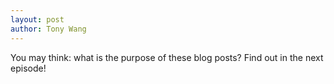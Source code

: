 ```yaml
---
layout: post
author: Tony Wang
---
```

You may think: what is the purpose of these blog posts? Find out in the next episode!
